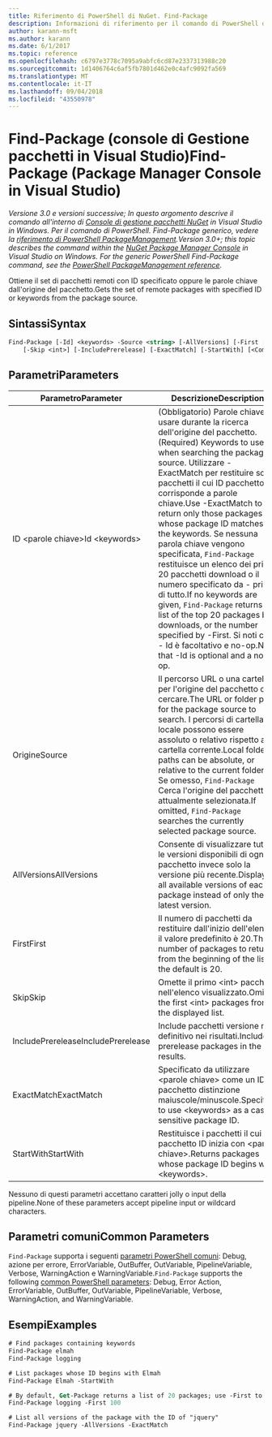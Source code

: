 ```yaml
---
title: Riferimento di PowerShell di NuGet. Find-Package
description: Informazioni di riferimento per il comando di PowerShell di Find-Package nella Console di gestione pacchetti NuGet in Visual Studio.
author: karann-msft
ms.author: karann
ms.date: 6/1/2017
ms.topic: reference
ms.openlocfilehash: c6797e3778c7095a9abfc6cd87e2337313988c20
ms.sourcegitcommit: 1d1406764c6af5fb7801d462e0c4afc9092fa569
ms.translationtype: MT
ms.contentlocale: it-IT
ms.lasthandoff: 09/04/2018
ms.locfileid: "43550978"
---
```

# <a name="find-package-package-manager-console-in-visual-studio"></a><span data-ttu-id="d337c-103">Find-Package (console di Gestione pacchetti in Visual Studio)</span><span class="sxs-lookup"><span data-stu-id="d337c-103">Find-Package (Package Manager Console in Visual Studio)</span></span>

<span data-ttu-id="d337c-104">*Versione 3.0 e versioni successive; In questo argomento descrive il comando all'interno di [Console di gestione pacchetti NuGet](package-manager-console.md) in Visual Studio in Windows. Per il comando di PowerShell. Find-Package generico, vedere la [riferimento di PowerShell PackageManagement](/powershell/module/packagemanagement/?view=powershell-6).*</span><span class="sxs-lookup"><span data-stu-id="d337c-104">*Version 3.0+; this topic describes the command within the [NuGet Package Manager Console](package-manager-console.md) in Visual Studio on Windows. For the generic PowerShell Find-Package command, see the [PowerShell PackageManagement reference](/powershell/module/packagemanagement/?view=powershell-6).*</span></span>

<span data-ttu-id="d337c-105">Ottiene il set di pacchetti remoti con ID specificato oppure le parole chiave dall'origine del pacchetto.</span><span class="sxs-lookup"><span data-stu-id="d337c-105">Gets the set of remote packages with specified ID or keywords from the package source.</span></span>

## <a name="syntax"></a><span data-ttu-id="d337c-106">Sintassi</span><span class="sxs-lookup"><span data-stu-id="d337c-106">Syntax</span></span>

```ps
Find-Package [-Id] <keywords> -Source <string> [-AllVersions] [-First [<int>]]
    [-Skip <int>] [-IncludePrerelease] [-ExactMatch] [-StartWith] [<CommonParameters>]
```

## <a name="parameters"></a><span data-ttu-id="d337c-107">Parametri</span><span class="sxs-lookup"><span data-stu-id="d337c-107">Parameters</span></span>

| <span data-ttu-id="d337c-108">Parametro</span><span class="sxs-lookup"><span data-stu-id="d337c-108">Parameter</span></span> | <span data-ttu-id="d337c-109">Descrizione</span><span class="sxs-lookup"><span data-stu-id="d337c-109">Description</span></span> |
| --- | --- |
| <span data-ttu-id="d337c-110">ID &lt;parole chiave&gt;</span><span class="sxs-lookup"><span data-stu-id="d337c-110">Id &lt;keywords&gt;</span></span> | <span data-ttu-id="d337c-111">(Obbligatorio) Parole chiave da usare durante la ricerca dell'origine del pacchetto.</span><span class="sxs-lookup"><span data-stu-id="d337c-111">(Required) Keywords to use when searching the package source.</span></span> <span data-ttu-id="d337c-112">Utilizzare - ExactMatch per restituire solo i pacchetti il cui ID pacchetto corrisponde a parole chiave.</span><span class="sxs-lookup"><span data-stu-id="d337c-112">Use -ExactMatch to return only those packages whose package ID matches the keywords.</span></span> <span data-ttu-id="d337c-113">Se nessuna parola chiave vengono specificata, `Find-Package` restituisce un elenco dei primi 20 pacchetti download o il numero specificato da - prima di tutto.</span><span class="sxs-lookup"><span data-stu-id="d337c-113">If no keywords are given, `Find-Package` returns a list of the top 20 packages by downloads, or the number specified by -First.</span></span> <span data-ttu-id="d337c-114">Si noti che - Id è facoltativo e no-op.</span><span class="sxs-lookup"><span data-stu-id="d337c-114">Note that -Id is optional and a no-op.</span></span> |
| <span data-ttu-id="d337c-115">Origine</span><span class="sxs-lookup"><span data-stu-id="d337c-115">Source</span></span> | <span data-ttu-id="d337c-116">Il percorso URL o una cartella per l'origine del pacchetto da cercare.</span><span class="sxs-lookup"><span data-stu-id="d337c-116">The URL or folder path for the package source to search.</span></span> <span data-ttu-id="d337c-117">I percorsi di cartella locale possono essere assoluto o relativo rispetto alla cartella corrente.</span><span class="sxs-lookup"><span data-stu-id="d337c-117">Local folder paths can be absolute, or relative to the current folder.</span></span> <span data-ttu-id="d337c-118">Se omesso, `Find-Package` Cerca l'origine del pacchetto attualmente selezionata.</span><span class="sxs-lookup"><span data-stu-id="d337c-118">If omitted, `Find-Package` searches the currently selected package source.</span></span> |
| <span data-ttu-id="d337c-119">AllVersions</span><span class="sxs-lookup"><span data-stu-id="d337c-119">AllVersions</span></span> | <span data-ttu-id="d337c-120">Consente di visualizzare tutte le versioni disponibili di ogni pacchetto invece solo la versione più recente.</span><span class="sxs-lookup"><span data-stu-id="d337c-120">Displays all available versions of each package instead of only the latest version.</span></span> |
| <span data-ttu-id="d337c-121">First</span><span class="sxs-lookup"><span data-stu-id="d337c-121">First</span></span> | <span data-ttu-id="d337c-122">Il numero di pacchetti da restituire dall'inizio dell'elenco; il valore predefinito è 20.</span><span class="sxs-lookup"><span data-stu-id="d337c-122">The number of packages to return from the beginning of the list; the default is 20.</span></span> |
| <span data-ttu-id="d337c-123">Skip</span><span class="sxs-lookup"><span data-stu-id="d337c-123">Skip</span></span> | <span data-ttu-id="d337c-124">Omette il primo &lt;int&gt; pacchetti nell'elenco visualizzato.</span><span class="sxs-lookup"><span data-stu-id="d337c-124">Omits the first &lt;int&gt; packages from the displayed list.</span></span>  |
| <span data-ttu-id="d337c-125">IncludePrerelease</span><span class="sxs-lookup"><span data-stu-id="d337c-125">IncludePrerelease</span></span> | <span data-ttu-id="d337c-126">Include pacchetti versione non definitivo nei risultati.</span><span class="sxs-lookup"><span data-stu-id="d337c-126">Includes prerelease packages in the results.</span></span> |
| <span data-ttu-id="d337c-127">ExactMatch</span><span class="sxs-lookup"><span data-stu-id="d337c-127">ExactMatch</span></span> | <span data-ttu-id="d337c-128">Specificato da utilizzare &lt;parole chiave&gt; come un ID pacchetto distinzione maiuscole/minuscole.</span><span class="sxs-lookup"><span data-stu-id="d337c-128">Specified to use &lt;keywords&gt; as a case-sensitive package ID.</span></span> |
| <span data-ttu-id="d337c-129">StartWith</span><span class="sxs-lookup"><span data-stu-id="d337c-129">StartWith</span></span> | <span data-ttu-id="d337c-130">Restituisce i pacchetti il cui pacchetto ID inizia con &lt;parole chiave&gt;.</span><span class="sxs-lookup"><span data-stu-id="d337c-130">Returns packages whose package ID begins with &lt;keywords&gt;.</span></span> |

<span data-ttu-id="d337c-131">Nessuno di questi parametri accettano caratteri jolly o input della pipeline.</span><span class="sxs-lookup"><span data-stu-id="d337c-131">None of these parameters accept pipeline input or wildcard characters.</span></span>

## <a name="common-parameters"></a><span data-ttu-id="d337c-132">Parametri comuni</span><span class="sxs-lookup"><span data-stu-id="d337c-132">Common Parameters</span></span>

<span data-ttu-id="d337c-133">`Find-Package` supporta i seguenti [parametri PowerShell comuni](http://go.microsoft.com/fwlink/?LinkID=113216): Debug, azione per errore, ErrorVariable, OutBuffer, OutVariable, PipelineVariable, Verbose, WarningAction e WarningVariable.</span><span class="sxs-lookup"><span data-stu-id="d337c-133">`Find-Package` supports the following [common PowerShell parameters](http://go.microsoft.com/fwlink/?LinkID=113216): Debug, Error Action, ErrorVariable, OutBuffer, OutVariable, PipelineVariable, Verbose, WarningAction, and WarningVariable.</span></span>

## <a name="examples"></a><span data-ttu-id="d337c-134">Esempi</span><span class="sxs-lookup"><span data-stu-id="d337c-134">Examples</span></span>

```ps
# Find packages containing keywords
Find-Package elmah
Find-Package logging

# List packages whose ID begins with Elmah
Find-Package Elmah -StartWith

# By default, Get-Package returns a list of 20 packages; use -First to show more
Find-Package logging -First 100

# List all versions of the package with the ID of "jquery"
Find-Package jquery -AllVersions -ExactMatch
```
